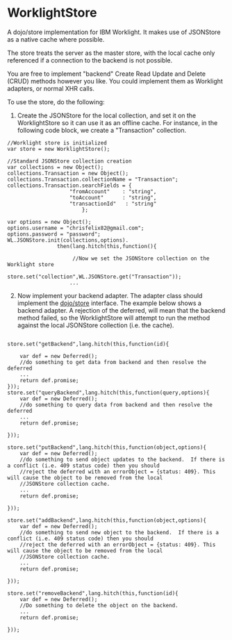 WorklightStore
==============

A dojo/store implementation for IBM Worklight.  It makes use of JSONStore as a native cache where possible.

The store treats the server as the master store, with the local cache only referenced if a connection to the backend is not possible.

You are free to implement "backend" Create Read Update and Delete (CRUD) methods however you like.  You could implement them as Worklight adapters, or normal XHR calls.

To use the store, do the following:

1. Create the JSONStore for the local collection, and set it on the WorklightStore so it can use it as an offline cache.  For instance, in the following code block, we create a "Transaction" collection.

```
//Worklight store is initialized
var store = new WorklightStore();

//Standard JSONStore collection creation
var collections = new Object();
collections.Transaction = new Object();
collections.Transaction.collectionName = "Transaction";
collections.Transaction.searchFields = {
		 			"fromAccount"    : "string",
		 			"toAccount"      : "string",
		 			"transactionId"   : "string"	
		 		        };
		 		
var options = new Object();
options.username = "chrisfelix82@gmail.com";
options.password = "password";
WL.JSONStore.init(collections,options).
		 		then(lang.hitch(this,function(){
		 		
		 		     //Now we set the JSONStore collection on the Worklight store
		 	             store.set("collection",WL.JSONStore.get("Transaction"));
		 			...
```

2. Now implement your backend adapter.  The adapter class should implement the <a target="_blank" href="http://dojotoolkit.org/reference-guide/1.9/dojo/store.html">dojo/store</a> interface.  The example below shows a backend adapter.
   A rejection of the deferred, will mean that the backend method failed, so the WorklightStore will attempt to run the method against the local JSONStore collection (i.e. the cache).

```

store.set("getBackend",lang.hitch(this,function(id){

	var def = new Deferred();
	//do something to get data from backend and then resolve the deferred
	...
	return def.promise;
}));
store.set("queryBackend",lang.hitch(this,function(query,options){
	var def = new Deferred();
	//do something to query data from backend and then resolve the deferred
	...
	return def.promise;			

}));

store.set("putBackend",lang.hitch(this,function(object,options){
	var def = new Deferred();
	//do something to send object updates to the backend.  If there is a conflict (i.e. 409 status code) then you should
	//reject the deferred with an errorObject = {status: 409}. This will cause the object to be removed from the local
	//JSONStore collection cache.
	...
	return def.promise;			

}));

store.set("addBackend",lang.hitch(this,function(object,options){
	var def = new Deferred();
	//do something to send new object to the backend.  If there is a conflict (i.e. 409 status code) then you should
	//reject the deferred with an errorObject = {status: 409}. This will cause the object to be removed from the local
	//JSONStore collection cache.
	...
	return def.promise;			

}));

store.set("removeBackend",lang.hitch(this,function(id){
	var def = new Deferred();
	//Do something to delete the object on the backend.  
	...
	return def.promise;			

}));


```
